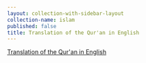 ```yaml
---
layout: collection-with-sidebar-layout
collection-name: islam
published: false
title: Translation of the Qur'an in English
---
```

[Translation of the Qur'an in English](https://www.quran-for-all.com/language-en.html)